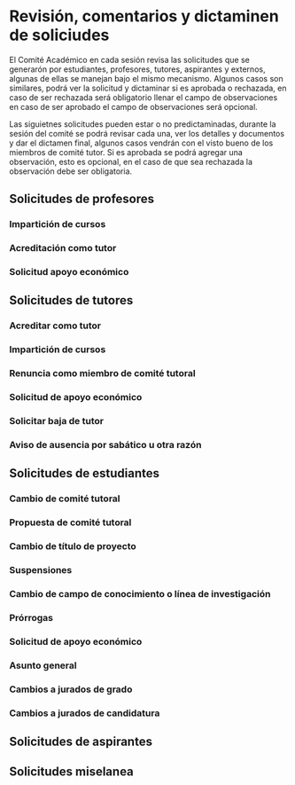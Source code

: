# Revisión, comentarios y dictaminen de soliciudes 
El Comité Académico en cada sesión revisa las solicitudes que se generarón por estudiantes, profesores, tutores, aspirantes y externos,
algunas de ellas se manejan bajo el mismo mecanismo. Algunos casos son similares, podrá ver la solicitud y dictaminar si es aprobada
o rechazada, en caso de ser rechazada será obligatorio llenar el campo de observaciones en caso de ser aprobado el campo
de observaciones será opcional.

Las siguietnes solicitudes pueden estar o no predictaminadas, durante la sesión del comité se podrá revisar cada una, ver los detalles y documentos y dar el dictamen final, algunos casos vendrán con el visto bueno de los miembros de comité tutor. Si es aprobada se podrá agregar una observación, esto es opcional, en el caso de que sea rechazada la observación debe ser obligatoria.

## Solicitudes de profesores

### Impartición de cursos

### Acreditación como tutor

### Solicitud apoyo económico

## Solicitudes de tutores

### Acreditar como tutor

### Impartición de cursos

### Renuncia como miembro de comité tutoral

### Solicitud de apoyo económico

### Solicitar baja de tutor

### Aviso de ausencia por sabático u otra razón

## Solicitudes de estudiantes

### Cambio de comité tutoral

### Propuesta de comité tutoral

### Cambio de título de proyecto

### Suspensiones

### Cambio de campo de conocimiento o línea de investigación

### Prórrogas

### Solicitud de apoyo económico

### Asunto general

### Cambios a jurados de grado

### Cambios a jurados de candidatura

## Solicitudes de aspirantes

## Solicitudes miselanea 



